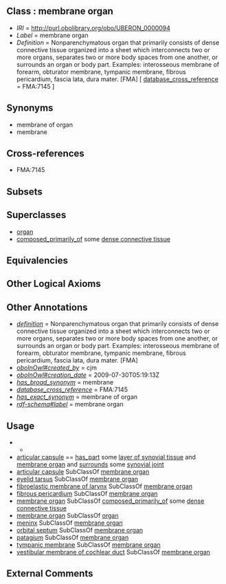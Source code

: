 
## Class : membrane organ

 * *IRI* = http://purl.obolibrary.org/obo/UBERON_0000094
 * *Label* = membrane organ
 * *Definition* = Nonparenchymatous organ that primarily consists of dense connective tissue organized into a sheet which interconnects two or more organs, separates two or more body spaces from one another, or surrounds an organ or body part. Examples: interosseous membrane of forearm, obturator membrane, tympanic membrane, fibrous pericardium, fascia lata, dura mater. [FMA] [ [database_cross_reference](../../ef/oboInOwl#hasDbXref.md) = FMA:7145 ]

## Synonyms

 * membrane of organ
 * membrane

## Cross-references

 * FMA:7145

## Subsets


## Superclasses

 * [organ](../../UBERON/62/UBERON_0000062.md)
 * [composed_primarily_of](../../RO/73/RO_0002473.md) some [dense connective tissue](../../UBERON/23/UBERON_0011823.md)

## Equivalencies


## Other Logical Axioms


## Other Annotations

 * *[definition](../../IAO/15/IAO_0000115.md)* = Nonparenchymatous organ that primarily consists of dense connective tissue organized into a sheet which interconnects two or more organs, separates two or more body spaces from one another, or surrounds an organ or body part. Examples: interosseous membrane of forearm, obturator membrane, tympanic membrane, fibrous pericardium, fascia lata, dura mater. [FMA]
 * *[oboInOwl#created_by](../../oboInOwl#created/by/oboInOwl#created_by.md)* = cjm
 * *[oboInOwl#creation_date](../../oboInOwl#creation/te/oboInOwl#creation_date.md)* = 2009-07-30T05:19:13Z
 * *[has_broad_synonym](../../ym/oboInOwl#hasBroadSynonym.md)* = membrane
 * *[database_cross_reference](../../ef/oboInOwl#hasDbXref.md)* = FMA:7145
 * *[has_exact_synonym](../../ym/oboInOwl#hasExactSynonym.md)* = membrane of organ
 * *[rdf-schema#label](../../el/rdf-schema#label.md)* = membrane organ

## Usage

 * -
 * [articular capsule](../../UBERON/84/UBERON_0001484.md) == [has_part](../../BFO/51/BFO_0000051.md) some [layer of synovial tissue](../../UBERON/16/UBERON_0007616.md) and [membrane organ](../../UBERON/94/UBERON_0000094.md) and [surrounds](../../RO/21/RO_0002221.md) some [synovial joint](../../UBERON/17/UBERON_0002217.md)
 * [articular capsule](../../UBERON/84/UBERON_0001484.md) SubClassOf [membrane organ](../../UBERON/94/UBERON_0000094.md)
 * [eyelid tarsus](../../UBERON/72/UBERON_0004772.md) SubClassOf [membrane organ](../../UBERON/94/UBERON_0000094.md)
 * [fibroelastic membrane of larynx](../../UBERON/72/UBERON_0014372.md) SubClassOf [membrane organ](../../UBERON/94/UBERON_0000094.md)
 * [fibrous pericardium](../../UBERON/59/UBERON_0002359.md) SubClassOf [membrane organ](../../UBERON/94/UBERON_0000094.md)
 * [membrane organ](../../UBERON/94/UBERON_0000094.md) SubClassOf [composed_primarily_of](../../RO/73/RO_0002473.md) some [dense connective tissue](../../UBERON/23/UBERON_0011823.md)
 * [membrane organ](../../UBERON/94/UBERON_0000094.md) SubClassOf [organ](../../UBERON/62/UBERON_0000062.md)
 * [meninx](../../UBERON/60/UBERON_0002360.md) SubClassOf [membrane organ](../../UBERON/94/UBERON_0000094.md)
 * [orbital septum](../../UBERON/22/UBERON_0001822.md) SubClassOf [membrane organ](../../UBERON/94/UBERON_0000094.md)
 * [patagium](../../UBERON/56/UBERON_0010856.md) SubClassOf [membrane organ](../../UBERON/94/UBERON_0000094.md)
 * [tympanic membrane](../../UBERON/64/UBERON_0002364.md) SubClassOf [membrane organ](../../UBERON/94/UBERON_0000094.md)
 * [vestibular membrane of cochlear duct](../../UBERON/81/UBERON_0002281.md) SubClassOf [membrane organ](../../UBERON/94/UBERON_0000094.md)

## External Comments

